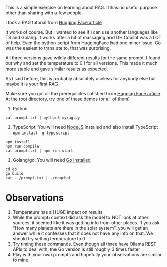 This is a simple exercise on learning about RAG. It has no useful purpose other than sharing with a few people.

I took a RAG tutorial from [Hugging Face article](https://huggingface.co/blog/ngxson/make-your-own-rag)

It works of course. But I wanted to see if I can use another languages like TS and Golang. It works after a bit of massaging and GH Copilot was a LOT of help. Even the python script from HuggingFace had one minor issue. Go was the easiest to translate to, that was surprising.

All three versions gave wildly different results for the same prompt. I found out why and set the temperature to 0.1 for all versions. This made it much more stable and gave similar results as expected.

As I said before, this is probably absolutely useless for anybody else but maybe it is your first RAG.

Make sure you got all the prerequisites satisfied from [Hugging Face article](https://huggingface.co/blog/ngxson/make-your-own-rag). At the root directory, try one of these demos (or all of them)
1. Python.
```
cat prompt.txt | python3 myrag.py
```
1. TypeScript: You will need [NodeJS](https://nodejs.org/en/download/) installed and also install TypeScript `npm install -g typescript`
```
npm install
npm run compile
cat prompt.txt | npm run start
```
1. Golang/go: You will need [Go Installed](https://go.dev/doc/install)
```
cd go
go build
cat ../prompt.txt | ./ragchat
```

# Observations
1. Temperature has a HUGE impact on results
2. While the prompt+context did ask the model to NOT look at other sources, it seemed like it was getting info from other places. If you ask "How many planets are there in the solar system", you will get an answer while it confesses that it does not have any info on that. We should try setting temperature to 0
3. Try timing these commands. Even though all three have Ollama REST APIs to deal with, the Go version is still roughly 3 times faster
4. Play with your own prompts and hopefully your observations are similar to mine.
